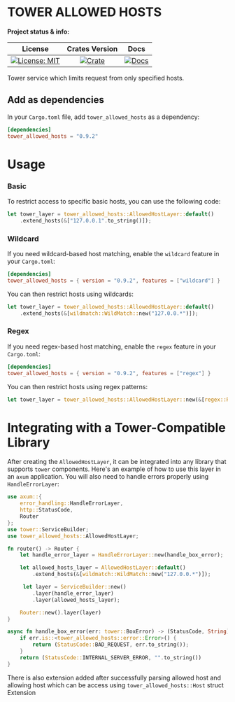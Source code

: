 # TOWER ALLOWED HOSTS

**Project status & info:**

|                    License                     |              Crates Version               |                 Docs                 |
| :--------------------------------------------: | :---------------------------------------: | :----------------------------------: |
| [![License: MIT][license_badge]][license_link] | [![Crate][cratesio_badge]][cratesio_link] | [![Docs][docsrs_badge]][docsrs_link] |

Tower service which limits request from only specified hosts.

## Add as dependencies

In your `Cargo.toml` file, add `tower_allowed_hosts` as a dependency:

```toml
[dependencies]
tower_allowed_hosts = "0.9.2"
```

# Usage

### Basic

To restrict access to specific basic hosts, you can use the following code:

```rust
let tower_layer = tower_allowed_hosts::AllowedHostLayer::default()
    .extend_hosts(&["127.0.0.1".to_string()]);
```

### Wildcard

If you need wildcard-based host matching, enable the `wildcard` feature in your `Cargo.toml`:

```toml
[dependencies]
tower_allowed_hosts = { version = "0.9.2", features = ["wildcard"] }
```

You can then restrict hosts using wildcards:

```rust
let tower_layer = tower_allowed_hosts::AllowedHostLayer::default()
    .extend_hosts(&[wildmatch::WildMatch::new("127.0.0.*")]);
```

### Regex

If you need regex-based host matching, enable the `regex` feature in your `Cargo.toml`:

```toml
[dependencies]
tower_allowed_hosts = { version = "0.9.2", features = ["regex"] }
```

You can then restrict hosts using regex patterns:

```rust
let tower_layer = tower_allowed_hosts::AllowedHostLayer::new(&[regex::Regex::new("^127.0.0.1$")?]);
```

# Integrating with a Tower-Compatible Library

After creating the `AllowedHostLayer`, it can be integrated into any library that supports `tower` components. Here's an example of how to use this layer in an `axum` application. You will also need to handle errors properly using `HandleErrorLayer`:

```rust
use axum::{
    error_handling::HandleErrorLayer,
    http::StatusCode,
    Router
};
use tower::ServiceBuilder;
use tower_allowed_hosts::AllowedHostLayer;

fn router() -> Router {
    let handle_error_layer = HandleErrorLayer::new(handle_box_error);

    let allowed_hosts_layer = AllowedHostLayer::default()
        .extend_hosts(&[wildmatch::WildMatch::new("127.0.0.*")]);

     let layer = ServiceBuilder::new()
        .layer(handle_error_layer)
        .layer(allowed_hosts_layer);

    Router::new().layer(layer)
}

async fn handle_box_error(err: tower::BoxError) -> (StatusCode, String) {
    if err.is::<tower_allowed_hosts::error::Error>() {
        return (StatusCode::BAD_REQUEST, err.to_string());
    }
    return (StatusCode::INTERNAL_SERVER_ERROR, "".to_string())
}
```

There is also extension added after successfully parsing allowed host and allowing host which can be access using
`tower_allowed_hosts::Host` struct Extension

[license_badge]: https://img.shields.io/github/license/iamsauravsharma/tower_allowed_hosts.svg?style=for-the-badge
[license_link]: LICENSE
[cratesio_badge]: https://img.shields.io/crates/v/tower_allowed_hosts.svg?style=for-the-badge
[cratesio_link]: https://crates.io/crates/tower_allowed_hosts
[docsrs_badge]: https://img.shields.io/docsrs/tower_allowed_hosts/latest?style=for-the-badge
[docsrs_link]: https://docs.rs/tower_allowed_hosts
